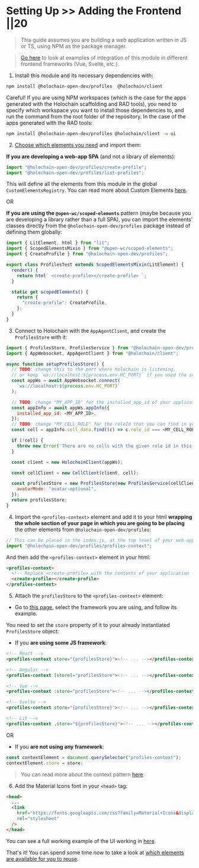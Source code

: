 # Setting Up >> Adding the Frontend ||20

> This guide assumes you are building a web application written in JS or TS, using NPM as the package manager.

> [Go here](https://holochain-open-dev.github.io/reusable-modules/frontend/frameworks/) to look at examples of integration of this module in different frontend frameworks (Vue, Svelte, etc.).

1. Install this module and its necessary dependencies with:

```bash
npm install @holochain-open-dev/profiles  @holochain/client
```

Careful! If you are using NPM workspaces (which is the case for the apps generated with the Holochain scaffolding and RAD tools), you need to specify which workspace you want to install those dependencies to, and run the command from the root folder of the repository. In the case of the apps generated with the RAD tools:

```bash
npm install @holochain-open-dev/profiles @holochain/client -w ui
```

2. [Choose which elements you need](../frontend/elements.md) and import them:

**If you are developing a web-app SPA** (and not a library of elements):

```js
import "@holochain-open-dev/profiles/create-profile";
import "@holochain-open-dev/profiles/list-profiles";
```

This will define all the elements from this module in the global `CustomElementsRegistry`. You can read more about Custom Elements [here](https://developers.google.com/web/fundamentals/web-components/customelements).

OR

**If you are using the `@open-wc/scoped-elements`** pattern (maybe because you are developing a library rather than a full SPA), you can import the elements' classes directly from the `@holochain-open-dev/profiles` package instead of defining them globally:

```js
import { LitElement, html } from "lit";
import { ScopedElementsMixin } from "@open-wc/scoped-elements";
import { CreateProfile } from "@holochain-open-dev/profiles";

export class ProfilesTest extends ScopedElementsMixin(LitElement) {
  render() {
    return html` <create-profile></create-profile> `;
  }

  static get scopedElements() {
    return {
      "create-profile": CreateProfile,
    };
  }
}
```

3. Connect to Holochain with the `AppAgentClient`, and create the `ProfilesStore` with it:

```js
import { ProfilesStore, ProfilesService } from "@holochain-open-dev/profiles";
import { AppWebsocket, AppAgentClient } from "@holochain/client";

async function setupProfilesStore() {
  // TODO: change this to the port where holochain is listening,
  // or keep `ws://localhost:${process.env.HC_PORT}` if you used the scaffolding tooling to bootstrap the application
  const appWs = await AppWebsocket.connect(
    `ws://localhost:${process.env.HC_PORT}`
  );

  // TODO: change "MY_APP_ID" for the installed_app_id of your application
  const appInfo = await appWs.appInfo({
    installed_app_id: <MY_APP_ID>,
  });
  // TODO: change "MY_CELL_ROLE" for the roleId that you can find in your "happ.yaml"
  const cell = appInfo.cell_data.find((c) => c.role_id === <MY_CELL_ROLE>);

  if (!cell) {
    throw new Error('There are no cells with the given role id in this app');
  }

  const client = new HolochainClient(appWs);

  const cellClient = new CellClient(client, cell);

  const profilesStore = new ProfilesStore(new ProfilesService(cellClient), {
    avatarMode: "avatar-optional",
  });
  return profilesStore;
}
```

4. Import the `<profiles-context>` element and add it to your html **wrapping the whole section of your page in which you are going to be placing** the other elements from `@holochain-open-dev/profiles`:

```js
// This can be placed in the index.js, at the top level of your web-app.
import "@holochain-open-dev/profiles/profiles-context";
```

And then add the `<profiles-context>` element in your html:

```html
<profiles-context>
  <!-- Replace <create-profile> with the contents of your application -->
  <create-profile></create-profile>
</profiles-context>
```

5. Attach the `profilesStore` to the `<profiles-context>` element:

- Go to [this page](https://holochain-open-dev.github.io/reusable-modules/frontend/frameworks/), select the framework you are using, and follow its example.

You need to set the `store` property of it to your already instantiated `ProfilesStore` object:

- If you **are using some JS framework**:

```html
<!-- React -->
<profiles-context store="{profilesStore}"><!-- ... --></profiles-context>

<!-- Angular -->
<profiles-context [store]="profilesStore"><!-- ... --></profiles-context>

<!-- Vue -->
<profiles-context :store="profilesStore"><!-- ... --></profiles-context>

<!-- Svelte -->
<profiles-context store="{profilesStore}"><!-- ... --></profiles-context>

<!-- Lit -->
<profiles-context .store="${profilesStore}"><!-- ... --></profiles-context>
```

OR

- If you **are not using any framework**:

```js
const contextElement = document.querySelector("profiles-context");
contextElement.store = store;
```

> You can read more about the context pattern [here](https://holochain-open-dev.github.io/reusable-modules/frontend/using/#context).

6. Add the Material Icons font in your `<head>` tag:

```html
<head>
  ...
  <link
    href="https://fonts.googleapis.com/css?family=Material+Icons&display=block"
    rel="stylesheet"
  />
</head>
```

You can see a full working example of the UI working in [here](https://github.com/holochain-open-dev/profiles/blob/main/ui/demo/index.html).

That's it! You can spend some time now to take a look at [which elements are available for you to reuse](../frontend/elements.md).
